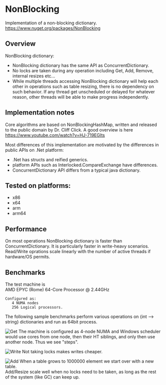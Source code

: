 # NonBlocking
Implementation of a non-blocking dictionary.  
https://www.nuget.org/packages/NonBlocking

## Overview

NonBlocking dictionary:

- NonBlocking dictionary has the same API as ConcurrentDictionary.
- No locks are taken during any operation including Get, Add, Remove, internal resizes etc...
- While multiple threads accessing NonBlocking dictionary will help each other in operations such as table resizing, there is no dependency on such behavior. If any thread get unscheduled or delayed for whatever reason, other threads will be able to make progress independently.

## Implementation notes
Core algorithms are based on NonBlockingHashMap, written and released to the public domain by Dr. Cliff Click.
A good overview is here https://www.youtube.com/watch?v=HJ-719EGIts

Most differences of this implementation are motivated by the differences in public APIs on .Net platform:
- .Net has structs and reified generics.
- platform APIs such as Interlocked.CompareExchange have differences.
- ConcurrentDictionary API differs from a typical java dictionary.

## Tested on platforms:
* x86
* x64
* arm
* arm64

## Performance

On most operations NonBlocking dictionary is faster than ConcurrentDictionary. It is particularly faster in write-heavy scenarios.  
Read/Write oprations scale linearly with the number of active threads if hardware/OS permits.  

## Benchmarks

The test machine is  
	AMD EPYC (Rome) 64-Core Processor @ 2.44GHz	
	
	Configured as: 
       4 NUMA nodes  
       256 Logical processors.

The following sample benchmarks perform various operations on {int --> string} dictionaries and run as 64bit process.  

![Get](/../pictures//Graphs/Read.png?raw=true "Random Get")
The machine is configured as 4-node NUMA and Windows scheduler would use cores from one node, then their HT siblings, and only then use another node. Thus we see "steps".

![Write](/../pictures//Graphs/Write.png?raw=true "Random Write")
Not taking locks makes writes cheaper.

![Add](/../pictures//Graphs/Add.png?raw=true "Random Add")
When a table grows to 1000000 element we start over with a new table.  
Add/Resize scale well when no locks need to be taken, as long as the rest of the system (like GC) can keep up.





